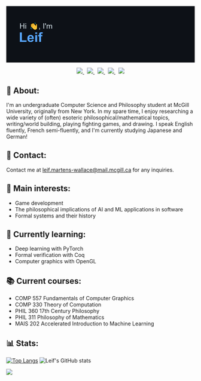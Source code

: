 <!-- Banner -->
<img align="center" src="https://github.com/leif-mw/leif-mw/blob/423d175265639affed9b7dae07e12c73dc51d418/header.png" alt="Hi, I'm Leif" />

<!-- Badges -->
<p align='center'>

  <a href="https://www.linkedin.com/in/leif-mw/">
    <img src="https://img.shields.io/badge/LinkedIn-0077B5?style=for-the-badge&logo=linkedin&logoColor=white" />
  </a>&nbsp;
  <a href="https://instagram.com/leifmw">
    <img src="https://img.shields.io/badge/Instagram-E4405F?style=for-the-badge&logo=instagram&logoColor=white" />        
  </a>&nbsp;
  <a href="https://www.facebook.com/leif.martenswallace">
    <img src="https://img.shields.io/badge/Facebook-1877F2?style=for-the-badge&logo=facebook&logoColor=white" />        
  </a>&nbsp;
  <a href="https://leetcode.com/leif-mw/">
    <img src="https://img.shields.io/badge/-LeetCode-FFA116?style=for-the-badge&logo=LeetCode&logoColor=black" />        
  </a>&nbsp;
  <a href="https://www.kaggle.com/leifmw">
    <img src="https://img.shields.io/badge/Kaggle-20BEFF?style=for-the-badge&logo=Kaggle&logoColor=white" />        
  </a>
  
</p>

👤 About:
---
I'm an undergraduate Computer Science and Philosophy student at McGill University, originally from New York. In my spare time, I enjoy researching a wide variety of (often) esoteric philosophical/mathematical topics, writing/world building, playing fighting games, and drawing. I speak English fluently, French semi-fluently, and I'm currently studying Japanese and German!

📧 Contact:
---
Contact me at leif.martens-wallace@mail.mcgill.ca for any inquiries.

💭 Main interests:
---
- Game development
- The philosophical implications of AI and ML applications in software
- Formal systems and their history

🌱 Currently learning:
---
- Deep learning with PyTorch
- Formal verification with Coq
- Computer graphics with OpenGL

📚 Current courses:
---
- COMP 557 Fundamentals of Computer Graphics
- COMP 330 Theory of Computation
- PHIL 360 17th Century Philosophy
- PHIL 311 Philosophy of Mathematics
- MAIS 202 Accelerated Introduction to Machine Learning

📊 Stats:
---
[![Top Langs](https://github-readme-stats.vercel.app/api/top-langs/?username=leif-mw&layout=compact&theme=github_dark&hide_border=True&hide_title=True)](https://github.com/anuraghazra/github-readme-stats)
![Leif's GitHub stats](https://github-readme-stats.vercel.app/api?username=leif-mw&show_icons=true&theme=github_dark&hide_border=True&hide_title=True)

![](https://komarev.com/ghpvc/?username=leif-mw&label=Visitors&style=for-the-badge)
